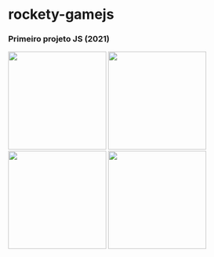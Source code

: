 # rockety-gamejs

### Primeiro projeto JS (2021)

<img src="https://user-images.githubusercontent.com/67069567/125165118-f7330b80-e16b-11eb-9457-d482ce4756f8.jpg" width="200">
<img src="https://user-images.githubusercontent.com/67069567/125165119-f7cba200-e16b-11eb-9f39-e926d0d9a5c3.jpg" width="200">
<img src="https://user-images.githubusercontent.com/67069567/125165120-f8643880-e16b-11eb-8c4a-13eae36be089.jpg" width="200">
<img src="https://user-images.githubusercontent.com/67069567/125165117-f69a7500-e16b-11eb-927b-31580b6ebd4a.jpg" width="200">
